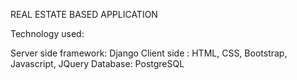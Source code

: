 REAL ESTATE BASED APPLICATION

Technology used:

  Server side framework: Django
  Client side : HTML, CSS, Bootstrap, Javascript, JQuery
  Database: PostgreSQL